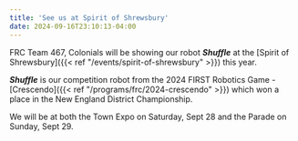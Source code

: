 ```yaml
---
title: 'See us at Spirit of Shrewsbury'
date: 2024-09-16T23:10:13-04:00
---
```


FRC Team 467, Colonials will be showing our robot **_Shuffle_** at the [Spirit of Shrewsbury]({{< ref "/events/spirit-of-shrewsbury" >}}) this year.

**_Shuffle_** is our competition robot from the 2024 FIRST Robotics Game - [Crescendo]({{< ref "/programs/frc/2024-crescendo" >}}) which won a place in the New England District Championship.

We will be at both the Town Expo on Saturday, Sept 28 and the Parade on Sunday, Sept 29.